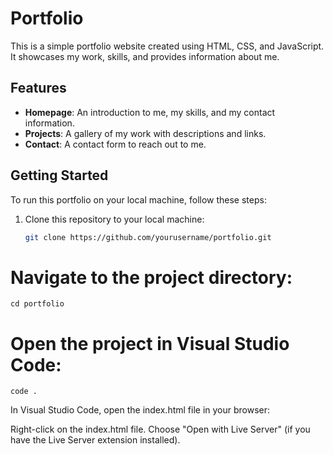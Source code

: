 

# Portfolio

This is a simple portfolio website created using HTML, CSS, and JavaScript. It showcases my work, skills, and provides information about me.


## Features

- **Homepage**: An introduction to me, my skills, and my contact information.
- **Projects**: A gallery of my work with descriptions and links.
- **Contact**: A contact form to reach out to me.


## Getting Started

To run this portfolio on your local machine, follow these steps:

1. Clone this repository to your local machine:

   ```bash
   git clone https://github.com/yourusername/portfolio.git

# Navigate to the project directory:
    cd portfolio
# Open the project in Visual Studio Code:
    code .
  In Visual Studio Code, open the index.html file in your browser:

Right-click on the index.html file.
Choose "Open with Live Server" (if you have the Live Server extension installed).
